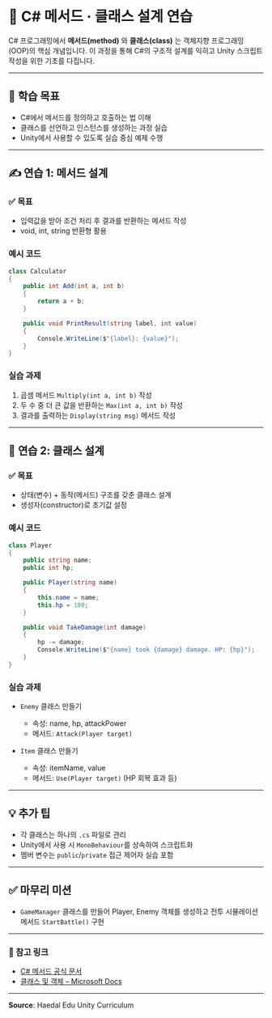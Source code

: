 # 🧠 C# 메서드 · 클래스 설계 연습

C# 프로그래밍에서 **메서드(method)** 와 **클래스(class)** 는 객체지향 프로그래밍(OOP)의 핵심 개념입니다. 이 과정을 통해 C#의 구조적 설계를 익히고 Unity 스크립트 작성을 위한 기초를 다집니다.

---

## 🎯 학습 목표

- C#에서 메서드를 정의하고 호출하는 법 이해
- 클래스를 선언하고 인스턴스를 생성하는 과정 실습
- Unity에서 사용할 수 있도록 실습 중심 예제 수행

---

## ✍️ 연습 1: 메서드 설계

### ✅ 목표

- 입력값을 받아 조건 처리 후 결과를 반환하는 메서드 작성
- void, int, string 반환형 활용

### 예시 코드

```csharp
class Calculator
{
    public int Add(int a, int b)
    {
        return a + b;
    }

    public void PrintResult(string label, int value)
    {
        Console.WriteLine($"{label}: {value}");
    }
}
```

### 실습 과제

1. 곱셈 메서드 `Multiply(int a, int b)` 작성
2. 두 수 중 더 큰 값을 반환하는 `Max(int a, int b)` 작성
3. 결과를 출력하는 `Display(string msg)` 메서드 작성

---

## 🧱 연습 2: 클래스 설계

### ✅ 목표

- 상태(변수) + 동작(메서드) 구조를 갖춘 클래스 설계
- 생성자(constructor)로 초기값 설정

### 예시 코드

```csharp
class Player
{
    public string name;
    public int hp;

    public Player(string name)
    {
        this.name = name;
        this.hp = 100;
    }

    public void TakeDamage(int damage)
    {
        hp -= damage;
        Console.WriteLine($"{name} took {damage} damage. HP: {hp}");
    }
}
```

### 실습 과제

- `Enemy` 클래스 만들기
  - 속성: name, hp, attackPower
  - 메서드: `Attack(Player target)`

- `Item` 클래스 만들기
  - 속성: itemName, value
  - 메서드: `Use(Player target)` (HP 회복 효과 등)

---

## 💡 추가 팁

- 각 클래스는 하나의 `.cs` 파일로 관리
- Unity에서 사용 시 `MonoBehaviour`를 상속하여 스크립트화
- 멤버 변수는 `public`/`private` 접근 제어자 실습 포함

---

## ✅ 마무리 미션

- `GameManager` 클래스를 만들어 Player, Enemy 객체를 생성하고 전투 시뮬레이션 메서드 `StartBattle()` 구현

---

### 📎 참고 링크

- [C# 메서드 공식 문서](https://learn.microsoft.com/ko-kr/dotnet/csharp/programming-guide/classes-and-structs/methods)
- [클래스 및 객체 – Microsoft Docs](https://learn.microsoft.com/ko-kr/dotnet/csharp/programming-guide/classes-and-structs/)

---

**Source**: Haedal Edu Unity Curriculum

